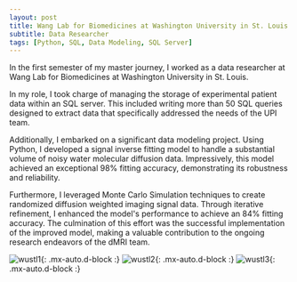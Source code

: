 ```yaml
---
layout: post
title: Wang Lab for Biomedicines at Washington University in St. Louis
subtitle: Data Researcher
tags: [Python, SQL, Data Modeling, SQL Server]
---
```

In the first semester of my master journey, I worked as a data researcher at Wang Lab for Biomedicines at Washington University in St. Louis.

In my role, I took charge of managing the storage of experimental patient data within an SQL server. This included writing more than 50 SQL queries designed to extract data that specifically addressed the needs of the UPI team.

Additionally, I embarked on a significant data modeling project. Using Python, I developed a signal inverse fitting model to handle a substantial volume of noisy water molecular diffusion data. Impressively, this model achieved an exceptional 98% fitting accuracy, demonstrating its robustness and reliability.

Furthermore, I leveraged Monte Carlo Simulation techniques to create randomized diffusion weighted imaging signal data. Through iterative refinement, I enhanced the model's performance to achieve an 84% fitting accuracy. The culmination of this effort was the successful implementation of the improved model, making a valuable contribution to the ongoing research endeavors of the dMRI team.

![wustl1](/assets/img/personal-wustl.jpeg){: .mx-auto.d-block :}
![wustl2](/assets/img/Wang_Lab_Round_2-15_group.jpg){: .mx-auto.d-block :}
![wustl3](/assets/img/221206_mckelvey_womenshealth_0374.jpg){: .mx-auto.d-block :}

